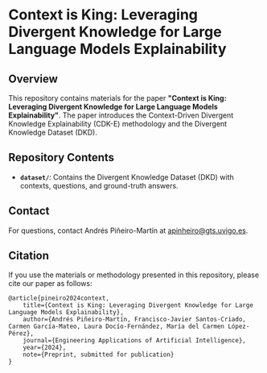 # Context is King: Leveraging Divergent Knowledge for Large Language Models Explainability

## Overview

This repository contains materials for the paper **"Context is King: Leveraging Divergent Knowledge for Large Language Models Explainability"**. The paper introduces the Context-Driven Divergent Knowledge Explainability (CDK-E) methodology and the Divergent Knowledge Dataset (DKD).

## Repository Contents

- **`dataset/`**: Contains the Divergent Knowledge Dataset (DKD) with contexts, questions, and ground-truth answers.


## Contact

For questions, contact Andrés Piñeiro-Martín at [apinheiro@gts.uvigo.es](mailto:apinheiro@gts.uvigo.es).


## Citation

If you use the materials or methodology presented in this repository, please cite our paper as follows:

```
@article{pineiro2024context,
    title={Context is King: Leveraging Divergent Knowledge for Large Language Models Explainability},
    author={Andrés Piñeiro-Martín, Francisco-Javier Santos-Criado, Carmen García-Mateo, Laura Docío-Fernández, María del Carmen López-Pérez},
    journal={Engineering Applications of Artificial Intelligence},
    year={2024},
    note={Preprint, submitted for publication}
}
```


